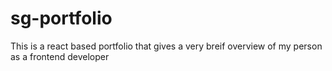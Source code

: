 # sg-portfolio
This is a react based portfolio that gives a very breif overview of my person as a frontend developer
